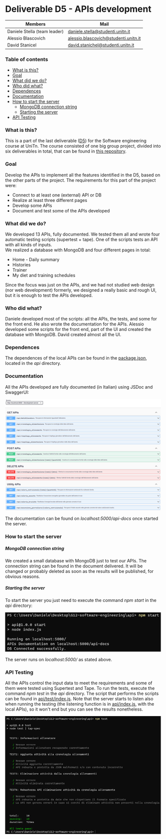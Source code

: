 # Deliverable D5 - APIs development

| Members                           | Mail                                 |
| --------------------------------- | ------------------------------------ |
| Daniele Stella (team leader)     | daniele.stella@studenti.unitn.it     |
| Alessio Blascovich                | alessio.blascovich@studenti.unitn.it |
| David Stanicel                    | david.stanichel@studenti.unitn.it    |

### Table of contents

- [What is this?](#what-is-this?)
- [Goal](#goal)
- [What did we do?](#what-did-we-do?)
- [Who did what?](#who-did-what?)
- [Dependences](#dependences)
- [Documentation](#documentation)
- [How to start the server](#how-to-start-the-server)
  - [MongoDB connection string](#MongoDB-connection-string)
  - [Starting the server](#starting-the-server)
- [API Testing](#api-testing)

### What is this?
This is a part of the last deliverable (<a href="https://github.com/StellaDaniele/Software-engineering/tree/main/D5">D5</a>) for the Software engineering course at UniTn.
The course consisted of one big group project, divided into six deliverables in total, that can be found in <a href="https://github.com/StellaDaniele/Software-engineering">this repository</a>.

### Goal
Develop the APIs to implement all the features identified in the D5, based on the other parts of the project.
The requirements for this part of the project were:

* Connect to at least one (external) API or DB
* Realize at least three different pages
* Develop some APIs
* Document and test some of the APIs developed

### What did we do?
We developed 13 APIs, fully documented. We tested them all and wrote four automatic testing scripts (supertest + tape). One of the scripts tests an API with all kinds of inputs.<br>
We realized a database with MongoDB and four different pages in total:
* Home - Daily summary
* Histories
* Trainer
* My diet and training schedules 

Since the focus was just on the APIs, and we had not studied web design (nor web development) formerly, we designed a really basic and rough UI, but it is enough to test the APIs developed.

### Who did what?
Daniele developed most of the scripts: all the APIs, the tests, and some for the front end. He also wrote the documentation for the APIs.
Alessio developed some scripts for the front end, part of the UI and created the database with MongoDB. 
David created almost all the UI.

### Dependences
The dependences of the local APIs can be found in the <a href="./api/package.json">package.json</a>, located in the *api* directory.


### Documentation
All the APIs developed are fully documented (in Italian) using JSDoc and SwaggerUI:

<img src="./images/documentation.png" alt="Documentation">

The documentation can be found on *localhost:5000/api-docs* once started the server.

### How to start the server

##### MongoDB connection string
We created a small database with MongoDB just to test our APIs. The connection string can be found in the document delivered. It will be changed or probably deleted as soon as the results will be published, for obvious reasons.

##### Starting the server
To start the server you just need to execute the command *npm start* in the *api* directory:

<img src="./images/start_server.png" alt="Start server">

The server runs on *localhost:5000/* as stated above.

### API Testing
All the APIs control the input data to meet the requirements and some of them were tested using Supertest and Tape. To run the tests, execute the command *npm test* in the *api* directory. The script that performs the scripts can be found in <a href="./api/test/index.js">api/test/index.js</a>.
Note that the server starts to listen also when running the testing (the listening function is in <a href="./api/index.js">api/index.js</a>, with the local APIs), so it won't end but you can see the results nonetheless.

<img src="./images/API_testing.png" alt="API Testing">
